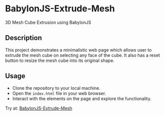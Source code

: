 # BabylonJS-Extrude-Mesh
3D Mesh Cube Extrusion using BabylonJS

## Description
This project demonstrates a minimalistic web page which allows user to extrude the mesh cube on selecting any face of the cube. It also has a reset button to resize the mesh cube into its original shape.

## Usage
- Clone the repository to your local machine.
- Open the ```index.html``` file in your web browser.
- Interact with the elements on the page and explore the functionality.

Try at: [BabylonJS-Extrude-Mesh](https://dhatrikapuriya.github.io/BabylonJS-Extrude-Mesh/)


